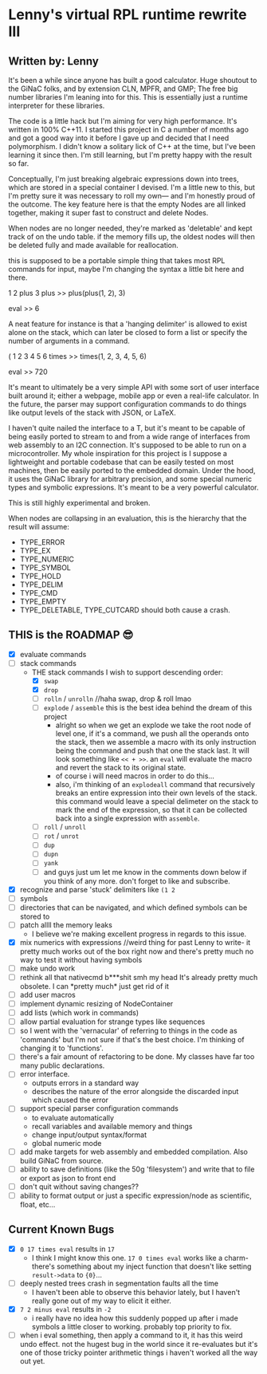 
# Lenny's virtual RPL runtime rewrite III

## Written by: Lenny

It's been a while since anyone has built a good calculator. Huge shoutout to the GiNaC folks, and by extension CLN, MPFR, and GMP; The free big number libraries I'm leaning into for this. This is essentially just a runtime interpreter for these libraries.

The code is a little hack but I'm aiming for very high performance. It's written in 100% C++11. I started this project in C a number of months ago and got a good way into it before I gave up and decided that I need polymorphism. I didn't know a solitary lick of C++ at the time, but I've been learning it since then. I'm still learning, but I'm pretty happy with the result so far.

Conceptually, I'm just breaking algebraic expressions down into trees, which are stored in a special container I devised. I'm a little new to this, but I'm pretty sure it was necessary to roll my own— and I'm honestly proud of the outcome. The key feature here is that the empty Nodes are all linked together, making it super fast to construct and delete Nodes.

When nodes are no longer needed, they're marked as 'deletable' and kept track of on the undo table. if the memory fills up, the oldest nodes will then be deleted fully and made available for reallocation.

this is supposed to be a portable simple thing that takes most RPL commands for input, maybe I'm changing the syntax a little bit here and there.

  1 2 plus 3 plus
    >> plus(plus(1, 2), 3)

  eval
    >> 6

A neat feature for instance is that a 'hanging delimiter' is allowed to exist alone on the stack, which can later be closed to form a list or specify the number of arguments in a command.

  ( 1 2 3 4 5 6 times
    >> times(1, 2, 3, 4, 5, 6)

  eval
    >> 720

It's meant to ultimately be a very simple API with some sort of user interface built around it; either a webpage, mobile app or even a real-life calculator. In the future, the parser may support configuration commands to do things like output levels of the stack with JSON, or LaTeX.

I haven't quite nailed the interface to a T, but it's meant to be capable of being easily ported to stream to and from a wide range of interfaces from web assembly to an I2C connection. It's supposed to be able to run on a microcontroller. My whole inspiration for this project is I suppose a lightweight and portable codebase that can be easily tested on most machines, then be easily ported to the embedded domain. Under the hood, it uses the GiNaC library for arbitrary precision, and some special numeric types and symbolic expressions. It's meant to be a very powerful calculator.

This is still highly experimental and broken.

When nodes are collapsing in an evaluation, this is the hierarchy that the result will assume:

- TYPE_ERROR
- TYPE_EX
- TYPE_NUMERIC
- TYPE_SYMBOL
- TYPE_HOLD
- TYPE_DELIM
- TYPE_CMD
- TYPE_EMPTY
- TYPE_DELETABLE, TYPE_CUTCARD should both cause a crash.

## THIS is the ROADMAP 😎

- [x] evaluate commands
- [ ] stack commands
  - THE stack commands I wish to support descending order:
    - [x] `swap`
    - [x] `drop`
    - [ ] `rolln` / `unrolln` //haha swap, drop & roll lmao
    - [ ] `explode` / `assemble` this is the best idea behind the dream of this project
      - alright so when we get an explode we take the root node of level one, if it's a command, we push all the operands onto the stack, then we assemble a macro with its only instruction being the command and push that one the stack last. It will look something like `<< + >>`. an `eval` will evaluate the macro and revert the stack to its original state.
      - of course i will need macros in order to do this...
      - also, i'm thinking of an `explodeall` command that recursively breaks an entire expression into their own levels of the stack. this command would leave a special delimeter on the stack to mark the end of the expression, so that it can be collected back into a single expression with `assemble`.
    - [ ] `roll` / `unroll`
    - [ ] `rot` / `unrot`
    - [ ] `dup`
    - [ ] `dupn`
    - [ ] `yank`
    - [ ] and guys just um let me know in the comments down below if you think of any more. don't forget to like and subscribe.
- [x] recognize and parse 'stuck' delimiters like `(1 2`
- [ ] symbols
- [ ] directories that can be navigated, and which defined symbols can be stored to
- [ ] patch allll the memory leaks
  - I believe we're making excellent progress in regards to this issue.
- [x] mix numerics with expressions //weird thing for past Lenny to write- it pretty much works out of the box right now and there's pretty much no way to test it without having symbols
- [ ] make undo work
- [ ] rethink all that nativecmd b***shit smh my head It's already pretty much obsolete. I can \*pretty much\* just get rid of it
- [ ] add user macros
- [ ] implement dynamic resizing of NodeContainer
- [ ] add lists (which work in commands)
- [ ] allow partial evaluation for strange types like sequences
- [ ] so I went with the 'vernacular' of referring to things in the code as 'commands' but I'm not sure if that's the best choice. I'm thinking of changing it to 'functions'.
- [ ] there's a fair amount of refactoring to be done. My classes have far too many public declarations.
- [ ] error interface.
  - outputs errors in a standard way
  - describes the nature of the error alongside the discarded input which caused the error
- [ ] support special parser configuration commands
  - to evaluate automatically
  - recall variables and available memory and things
  - change input/output syntax/format
  - global numeric mode
- [ ] add make targets for web assembly and embedded compilation. Also build GiNaC from source.
- [ ] ability to save definitions (like the 50g 'filesystem') and write that to file or export as json to front end
- [ ] don't quit without saving changes??
- [ ] ability to format output or just a specific expression/node as scientific, float, etc...

## Current Known Bugs

- [x] `0 17 times eval` results in `17`
  - I think I might know this one. `17 0 times eval` works like a charm- there's something about my inject function that doesn't like setting `result->data` to `{0}`...
- [ ] deeply nested trees crash in segmentation faults all the time
  - I haven't been able to observe this behavior lately, but I haven't really gone out of my way to elicit it either.
- [x] `7 2 minus eval` results in `-2`
  - i really have no idea how this suddenly popped up after i made symbols a little closer to working. probably top priority to fix.
- [ ] when i eval something, then apply a command to it, it has this weird undo effect. not the hugest bug in the world since it re-evaluates but it's one of those tricky pointer arithmetic things i haven't worked all the way out yet.
